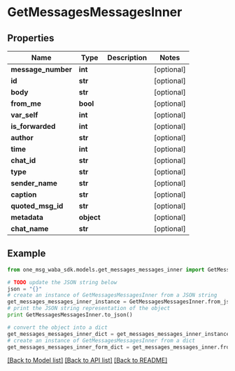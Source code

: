 # GetMessagesMessagesInner


## Properties
Name | Type | Description | Notes
------------ | ------------- | ------------- | -------------
**message_number** | **int** |  | [optional] 
**id** | **str** |  | [optional] 
**body** | **str** |  | [optional] 
**from_me** | **bool** |  | [optional] 
**var_self** | **int** |  | [optional] 
**is_forwarded** | **int** |  | [optional] 
**author** | **str** |  | [optional] 
**time** | **int** |  | [optional] 
**chat_id** | **str** |  | [optional] 
**type** | **str** |  | [optional] 
**sender_name** | **str** |  | [optional] 
**caption** | **str** |  | [optional] 
**quoted_msg_id** | **str** |  | [optional] 
**metadata** | **object** |  | [optional] 
**chat_name** | **str** |  | [optional] 

## Example

```python
from one_msg_waba_sdk.models.get_messages_messages_inner import GetMessagesMessagesInner

# TODO update the JSON string below
json = "{}"
# create an instance of GetMessagesMessagesInner from a JSON string
get_messages_messages_inner_instance = GetMessagesMessagesInner.from_json(json)
# print the JSON string representation of the object
print GetMessagesMessagesInner.to_json()

# convert the object into a dict
get_messages_messages_inner_dict = get_messages_messages_inner_instance.to_dict()
# create an instance of GetMessagesMessagesInner from a dict
get_messages_messages_inner_form_dict = get_messages_messages_inner.from_dict(get_messages_messages_inner_dict)
```
[[Back to Model list]](../README.md#documentation-for-models) [[Back to API list]](../README.md#documentation-for-api-endpoints) [[Back to README]](../README.md)


